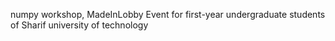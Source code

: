 numpy workshop, MadeInLobby Event for first-year undergraduate students of Sharif university of technology
